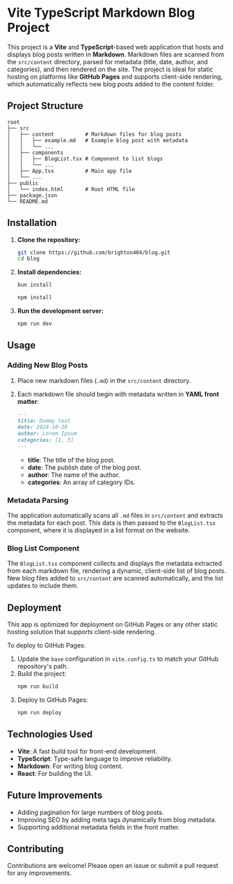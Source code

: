 # Vite TypeScript Markdown Blog Project

This project is a **Vite** and **TypeScript**-based web application that hosts and displays blog posts written in **Markdown**. Markdown files are scanned from the `src/content` directory, parsed for metadata (title, date, author, and categories), and then rendered on the site. The project is ideal for static hosting on platforms like **GitHub Pages** and supports client-side rendering, which automatically reflects new blog posts added to the content folder.

## Project Structure

```
root
├── src
│   ├── content          # Markdown files for blog posts
│   │   ├── example.md   # Example blog post with metadata
│   │   └── ...
│   ├── components
│   │   ├── BlogList.tsx # Component to list blogs
│   │   └── ...
│   ├── App.tsx          # Main app file
│   └── ...
├── public
│   └── index.html       # Root HTML file
├── package.json
└── README.md
```

## Installation

1. **Clone the repository:**
   ```bash
   git clone https://github.com/brighton404/blog.git
   cd blog
   ```

2. **Install dependencies:**
   ```bash
   bun install
   ```
   ```bash
   npm install
   ```

3. **Run the development server:**
   ```bash
   npm run dev
   ```

## Usage

### Adding New Blog Posts

1. Place new markdown files (`.md`) in the `src/content` directory.
2. Each markdown file should begin with metadata written in **YAML front matter**:

   ```markdown
   ---
   title: Dummy text
   date: 2024-10-28
   author: Lorem Ipsum
   categories: [1, 3]
   ---
   ```

   - **title**: The title of the blog post.
   - **date**: The publish date of the blog post.
   - **author**: The name of the author.
   - **categories**: An array of category IDs.

### Metadata Parsing

The application automatically scans all `.md` files in `src/content` and extracts the metadata for each post. This data is then passed to the `BlogList.tsx` component, where it is displayed in a list format on the website.

### Blog List Component

The `BlogList.tsx` component collects and displays the metadata extracted from each markdown file, rendering a dynamic, client-side list of blog posts. New blog files added to `src/content` are scanned automatically, and the list updates to include them.

## Deployment

This app is optimized for deployment on GitHub Pages or any other static hosting solution that supports client-side rendering.

To deploy to GitHub Pages:

1. Update the `base` configuration in `vite.config.ts` to match your GitHub repository's path.
2. Build the project:
   ```bash
   npm run build
   ```
3. Deploy to GitHub Pages:
   ```bash
   npm run deploy
   ```

## Technologies Used

- **Vite**: A fast build tool for front-end development.
- **TypeScript**: Type-safe language to improve reliability.
- **Markdown**: For writing blog content.
- **React**: For building the UI.

## Future Improvements

- Adding pagination for large numbers of blog posts.
- Improving SEO by adding meta tags dynamically from blog metadata.
- Supporting additional metadata fields in the front matter.


## Contributing

Contributions are welcome! Please open an issue or submit a pull request for any improvements.